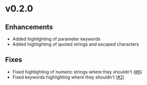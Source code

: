 # v0.2.0

## Enhancements
* Added highlighting of parameter keywords
* Added highlighting of quoted strings and escaped characters

## Fixes
* Fixed highlighting of numeric strings where they shouldn't ([#6][2])
* Fixed keywords highlighting where they shouldn't ([#2][1])

[1]: https://github.com/timdenholm/vscode-netscaler/issues/2
[2]: https://github.com/timdenholm/vscode-netscaler/issues/6
